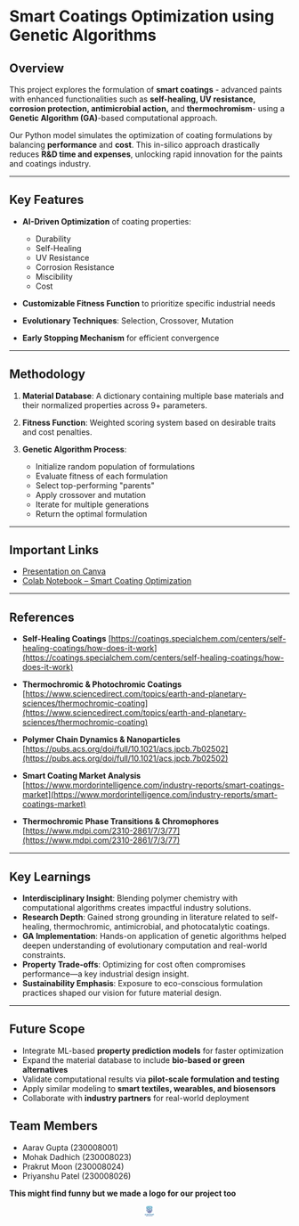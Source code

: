 # Smart Coatings Optimization using Genetic Algorithms

## Overview

This project explores the formulation of **smart coatings** - advanced paints with enhanced functionalities such as **self-healing, UV resistance, corrosion protection, antimicrobial action,** and **thermochromism**- using a **Genetic Algorithm (GA)**-based computational approach.

Our Python model simulates the optimization of coating formulations by balancing **performance** and **cost**. This in-silico approach drastically reduces **R\&D time and expenses**, unlocking rapid innovation for the paints and coatings industry.

---

## Key Features

* **AI-Driven Optimization** of coating properties:

  * Durability
  * Self-Healing
  * UV Resistance
  * Corrosion Resistance
  * Miscibility
  * Cost
* **Customizable Fitness Function** to prioritize specific industrial needs
* **Evolutionary Techniques**: Selection, Crossover, Mutation
* **Early Stopping Mechanism** for efficient convergence

---

## Methodology

1. **Material Database**:
   A dictionary containing multiple base materials and their normalized properties across 9+ parameters.
2. **Fitness Function**:
   Weighted scoring system based on desirable traits and cost penalties.
3. **Genetic Algorithm Process**:

   * Initialize random population of formulations
   * Evaluate fitness of each formulation
   * Select top-performing "parents"
   * Apply crossover and mutation
   * Iterate for multiple generations
   * Return the optimal formulation

---

## Important Links

* [Presentation on Canva](https://www.canva.com/design/DAGsaScwqpg/Z3EPjE2hqX3K8E3vA45NsQ/edit)
* [Colab Notebook – Smart Coating Optimization](https://colab.research.google.com/drive/1K38V7-FTYVC_pzQdTkoZBq2aeyd3nL2h#scrollTo=87sQyEPaHikt)

---

## References

* **Self-Healing Coatings**
  [https://coatings.specialchem.com/centers/self-healing-coatings/how-does-it-work](https://coatings.specialchem.com/centers/self-healing-coatings/how-does-it-work)

* **Thermochromic & Photochromic Coatings**
  [https://www.sciencedirect.com/topics/earth-and-planetary-sciences/thermochromic-coating](https://www.sciencedirect.com/topics/earth-and-planetary-sciences/thermochromic-coating)

* **Polymer Chain Dynamics & Nanoparticles**
  [https://pubs.acs.org/doi/full/10.1021/acs.jpcb.7b02502](https://pubs.acs.org/doi/full/10.1021/acs.jpcb.7b02502)

* **Smart Coating Market Analysis**
  [https://www.mordorintelligence.com/industry-reports/smart-coatings-market](https://www.mordorintelligence.com/industry-reports/smart-coatings-market)

* **Thermochromic Phase Transitions & Chromophores**
  [https://www.mdpi.com/2310-2861/7/3/77](https://www.mdpi.com/2310-2861/7/3/77)

---

## Key Learnings

* **Interdisciplinary Insight**: Blending polymer chemistry with computational algorithms creates impactful industry solutions.
* **Research Depth**: Gained strong grounding in literature related to self-healing, thermochromic, antimicrobial, and photocatalytic coatings.
* **GA Implementation**: Hands-on application of genetic algorithms helped deepen understanding of evolutionary computation and real-world constraints.
* **Property Trade-offs**: Optimizing for cost often compromises performance—a key industrial design insight.
* **Sustainability Emphasis**: Exposure to eco-conscious formulation practices shaped our vision for future material design.

---

## Future Scope

* Integrate ML-based **property prediction models** for faster optimization
* Expand the material database to include **bio-based or green alternatives**
* Validate computational results via **pilot-scale formulation and testing**
* Apply similar modeling to **smart textiles, wearables, and biosensors**
* Collaborate with **industry partners** for real-world deployment

## Team Members

* Aarav Gupta (230008001)
* Mohak Dadhich (230008023)
* Prakrut Moon (230008024)
* Priyanshu Patel (230008026)

__This might find funny but we made a logo for our project too__<br>
<div align="center">
    <img src="logo.png" height="20px" style="border-radius:10%;">
</div>

